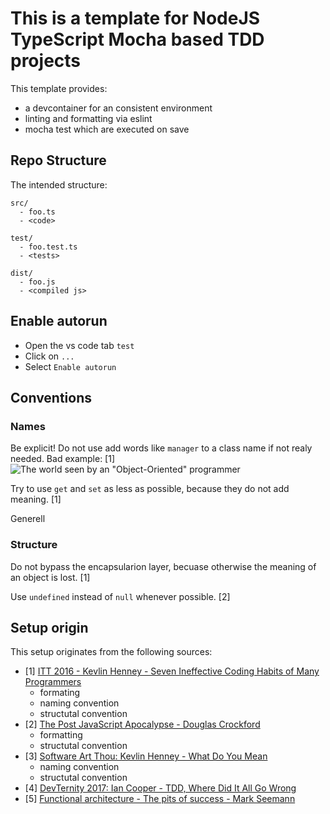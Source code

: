 # This is a template for NodeJS TypeScript Mocha based TDD projects

This template provides:

- a devcontainer for an consistent environment
- linting and formatting via eslint
- mocha test which are executed on save

## Repo Structure

The intended structure:

````
src/ 
  - foo.ts
  - <code>

test/
  - foo.test.ts
  - <tests>

dist/
  - foo.js
  - <compiled js>
````

## Enable autorun

- Open the vs code tab `test`
- Click on `...`
- Select `Enable autorun`

## Conventions

### Names

Be explicit!
Do not use add words like `manager` to a class name if not realy needed. 
Bad example: [1]
![The world seen by an "Object-Oriented" programmer](https://i.redd.it/rj8raf1riyny.png) 

Try to use `get` and `set` as less as possible, because they do not add meaning. [1]

Generell

### Structure

Do not bypass the encapsularion layer, becuase otherwise the meaning of an object is lost. [1]

Use `undefined` instead of `null` whenever possible. [2]

## Setup origin

This setup originates from the following sources:

- [1] [ITT 2016 - Kevlin Henney - Seven Ineffective Coding Habits of Many Programmers](https://www.youtube.com/watch?v=ZsHMHukIlJY)
  - formating
  - naming convention
  - structutal convention
- [2] [The Post JavaScript Apocalypse - Douglas Crockford](https://www.youtube.com/watch?v=99Zacm7SsWQ)
  - formatting
  - structutal convention
- [3] [Software Art Thou: Kevlin Henney - What Do You Mean](https://www.youtube.com/watch?v=5cafjDPPtJ0)
  - naming convention
  - structutal convention
- [4] [DevTernity 2017: Ian Cooper - TDD, Where Did It All Go Wrong](https://www.youtube.com/watch?v=EZ05e7EMOLM)
- [5] [Functional architecture - The pits of success - Mark Seemann](https://www.youtube.com/watch?v=US8QG9I1XW0)
